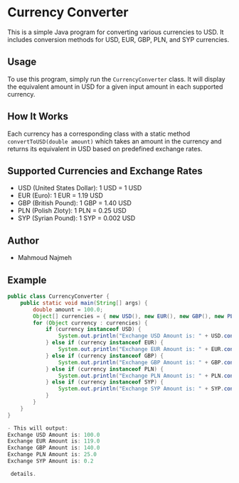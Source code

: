 # Currency Converter

This is a simple Java program for converting various currencies to USD. It includes conversion methods for USD, EUR, GBP, PLN, and SYP currencies.

## Usage

To use this program, simply run the `CurrencyConverter` class. It will display the equivalent amount in USD for a given input amount in each supported currency.

## How It Works

Each currency has a corresponding class with a static method `convertToUSD(double amount)` which takes an amount in the currency and returns its equivalent in USD based on predefined exchange rates.

## Supported Currencies and Exchange Rates

- USD (United States Dollar): 1 USD = 1 USD
- EUR (Euro): 1 EUR = 1.19 USD
- GBP (British Pound): 1 GBP = 1.40 USD
- PLN (Polish Zloty): 1 PLN = 0.25 USD
- SYP (Syrian Pound): 1 SYP = 0.002 USD

## Author

- Mahmoud Najmeh


## Example

```java
public class CurrencyConverter {
    public static void main(String[] args) {
        double amount = 100.0;
        Object[] currencies = { new USD(), new EUR(), new GBP(), new PLN(), new SYP() };
        for (Object currency : currencies) {
            if (currency instanceof USD) {
                System.out.println("Exchange USD Amount is: " + USD.convertToUSD(amount));
            } else if (currency instanceof EUR) {
                System.out.println("Exchange EUR Amount is: " + EUR.convertToUSD(amount));
            } else if (currency instanceof GBP) {
                System.out.println("Exchange GBP Amount is: " + GBP.convertToUSD(amount));
            } else if (currency instanceof PLN) {
                System.out.println("Exchange PLN Amount is: " + PLN.convertToUSD(amount));
            } else if (currency instanceof SYP) {
                System.out.println("Exchange SYP Amount is: " + SYP.convertToUSD(amount));
            }
        }
    }
}

- This will output:
Exchange USD Amount is: 100.0
Exchange EUR Amount is: 119.0
Exchange GBP Amount is: 140.0
Exchange PLN Amount is: 25.0
Exchange SYP Amount is: 0.2

 details.

